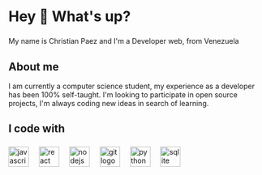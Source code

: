 <h1 align="left">Hey 👋 What's up?</h1>

###

<p align="left">My name is Christian Paez and I'm a Developer web, from Venezuela</p>

###

<h2 align="left">About me</h2>

I am currently a computer science student, my experience as a developer has been 100% self-taught. I'm looking to participate in open source projects, I'm always coding new ideas in search of learning.



<h2 align="left">I code with</h2>

###

<div align="left">
  <img src="https://cdn.jsdelivr.net/gh/devicons/devicon/icons/javascript/javascript-original.svg" height="40" alt="javascript logo"  />
  <img width="12" />
  <img src="https://cdn.jsdelivr.net/gh/devicons/devicon/icons/react/react-original.svg" height="40" alt="react logo"  />
  <img width="12" />
  <img src="https://cdn.jsdelivr.net/gh/devicons/devicon/icons/nodejs/nodejs-original.svg" height="40" alt="nodejs logo"  />
  <img width="12" />
  <img src="https://git-scm.com/images/logos/downloads/Git-Icon-1788C.png" height="40" alt="git logo" />
  <img width="12" />
  <img src="https://i.pinimg.com/originals/82/a2/18/82a2188c985ce75402ae44fc43fe7e5e.png" height="40" alt="python logo" />
  <img width="12" />
  <img src="https://desarrolloweb.com/storage/tag_images/actual/rGnajcWt54RZtdx4lEes2uba1pkuq2aOgXRLZsj7.png" height="40" alt="sqlite logo" />
</div>

###
